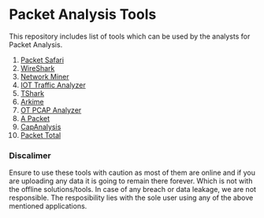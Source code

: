 # Packet Analysis Tools

This repository includes list of tools which can be used by the analysts for Packet Analysis. 

1. [Packet Safari](https://www.packetsafari.com/)
2. [WireShark](https://www.wireshark.org/)
3. [Network Miner](https://www.netresec.com/?page=NetworkMiner)
4. [IOT Traffic Analyzer](http://iottrafficanalyzer.com/)
5. [TShark](https://tshark.dev/)
6. [Arkime](https://arkime.com/)
7. [OT PCAP Analyzer](https://synsaber.com/product/ot-pcap-analyzer/)
8. [A Packet](https://apackets.com/)
9. [CapAnalysis](https://www.capanalysis.net/ca/)
10. [Packet Total](https://lab.dynamite.ai/)

### Discalimer
Ensure to use these tools with caution as most of them are online and if you are uploading any data it is going to remain there forever. Which is not with the offline solutions/tools. In case of any breach or data leakage, we are not responsible. The resposibility lies with the sole user using any of the above mentioned applications.

